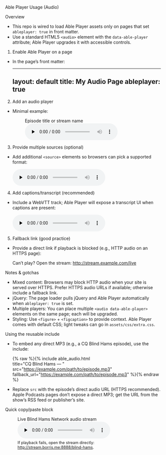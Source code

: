 Able Player Usage (Audio)

Overview
- This repo is wired to load Able Player assets only on pages that set `ableplayer: true` in front matter.
- Use a standard HTML5 `<audio>` element with the `data-able-player` attribute; Able Player upgrades it with accessible controls.

1) Enable Able Player on a page
- In the page’s front matter:

  ---
  layout: default
  title: My Audio Page
  ableplayer: true
  ---

2) Add an audio player
- Minimal example:

  <figure class="audio-player">
    <figcaption>Episode title or stream name</figcaption>
    <audio data-able-player preload="none" controls aria-label="Episode title or stream name">
      <source src="https://example.com/path/audio.mp3" type="audio/mpeg">
    </audio>
  </figure>

3) Provide multiple sources (optional)
- Add additional `<source>` elements so browsers can pick a supported format:

  <audio data-able-player preload="none" controls aria-label="Episode title or stream name">
    <source src=".../audio.mp3" type="audio/mpeg">
    <source src=".../audio.ogg" type="audio/ogg">
  </audio>

4) Add captions/transcript (recommended)
- Include a WebVTT track; Able Player will expose a transcript UI when captions are present:

  <audio data-able-player preload="none" controls aria-label="Episode title or stream name">
    <source src=".../audio.mp3" type="audio/mpeg">
    <track kind="captions" src="/assets/captions/ep1.vtt" srclang="en" label="English">
  </audio>

5) Fallback link (good practice)
- Provide a direct link if playback is blocked (e.g., HTTP audio on an HTTPS page):

  <p class="audio-fallback">
    Can’t play? Open the stream:
    <a href="http://stream.example.com/live">http://stream.example.com/live</a>
  </p>

Notes & gotchas
- Mixed content: Browsers may block HTTP audio when your site is served over HTTPS. Prefer HTTPS audio URLs if available; otherwise include a fallback link.
- jQuery: The page loader pulls jQuery and Able Player automatically when `ableplayer: true` is set.
- Multiple players: You can place multiple `<audio data-able-player>` elements on the same page; each will be upgraded.
- Styling: Use `<figure>` + `<figcaption>` to provide context. Able Player comes with default CSS; light tweaks can go in `assets/css/extra.css`.

Using the reusable include
- To embed any direct MP3 (e.g., a CQ Blind Hams episode), use the include:

  {% raw %}{% include able_audio.html \
     title="CQ Blind Hams — <Episode Title>" \
     src="https://example.com/path/to/episode.mp3" \
     fallback_url="https://example.com/path/to/episode.mp3" %}{% endraw %}

- Replace `src` with the episode’s direct audio URL (HTTPS recommended). Apple Podcasts pages don’t expose a direct MP3; get the URL from the show’s RSS feed or publisher’s site.

Quick copy/paste block

<figure class="audio-player">
  <figcaption>Live Blind Hams Network audio stream</figcaption>
  <audio data-able-player preload="none" controls aria-label="Live Blind Hams Network audio stream">
    <source src="http://stream.borris.me:8888/blind-hams" type="audio/mpeg">
  </audio>
  <p class="audio-fallback" style="font-size:.9em;margin-top:.4rem">
    If playback fails, open the stream directly:
    <a href="http://stream.borris.me:8888/blind-hams">http://stream.borris.me:8888/blind-hams</a>.
  </p>
</figure>
